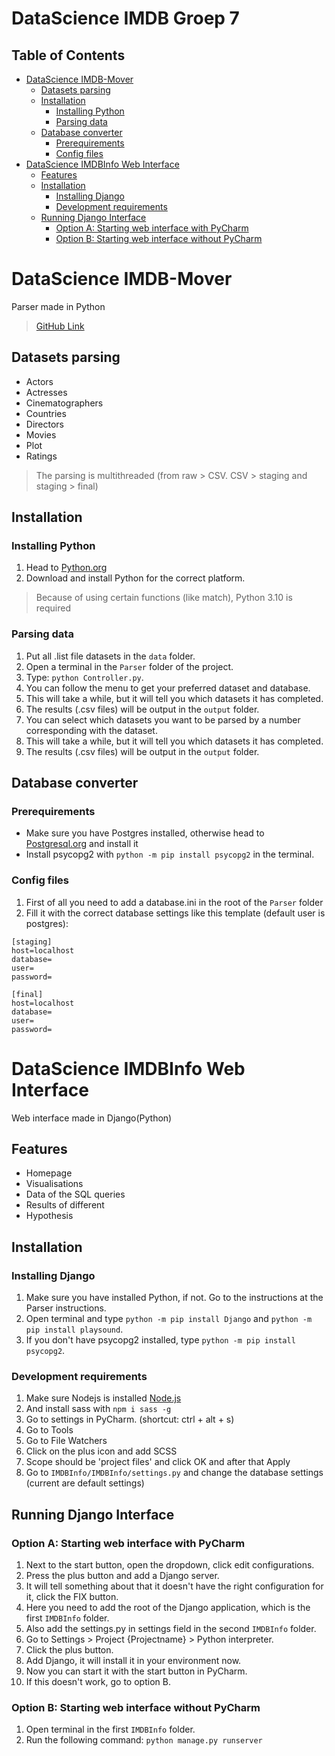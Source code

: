 # DataScience IMDB Groep 7

## Table of Contents
- [DataScience IMDB-Mover](#datascience-imdb-mover)
  * [Datasets parsing](#datasets-parsing)
  * [Installation](#installation)
    + [Installing Python](#installing-python)
    + [Parsing data](#parsing-data)
  * [Database converter](#database-converter)
    + [Prerequirements](#prerequirements)
    + [Config files](#config-files)
- [DataScience IMDBInfo Web Interface](#datascience-imdbinfo-web-interface)
  * [Features](#features)
  * [Installation](#installation-1)
    + [Installing Django](#installing-django)
    + [Development requirements](#development-requirements)
  * [Running Django Interface](#running-django-interface)
    + [Option A: Starting web interface with PyCharm](#option-a--starting-web-interface-with-pycharm)
    + [Option B: Starting web interface without PyCharm](#option-b--starting-web-interface-without-pycharm)

# DataScience IMDB-Mover
Parser made in Python
>[GitHub Link](https://github.com/Numpienick/DataScience_Groep7)

## Datasets parsing
- Actors
- Actresses
- Cinematographers
- Countries
- Directors
- Movies
- Plot
- Ratings
> The parsing is multithreaded (from raw > CSV. CSV > staging and staging > final)

## Installation
### Installing Python
1. Head to [Python.org](https://www.python.org/downloads/)
2. Download and install Python for the correct platform.
> Because of using certain functions (like match), Python 3.10 is required

### Parsing data
1. Put all .list file datasets in the `data` folder.
2. Open a terminal in the `Parser` folder of the project.
3. Type: `python Controller.py`.
4. You can follow the menu to get your preferred dataset and database.
5. This will take a while, but it will tell you which datasets it has completed.
6. The results (.csv files) will be output in the `output` folder.
4. You can select which datasets you want to be parsed by a number corresponding with the dataset.
5. This will take a while, but it will tell you which datasets it has completed.
6. The results (.csv files) will be output in the `output` folder.

## Database converter
### Prerequirements
* Make sure you have Postgres installed, otherwise head to [Postgresql.org](https://www.postgresql.org/download/) and install it
* Install psycopg2 with `python -m pip install psycopg2` in the terminal.


### Config files
1. First of all you need to add a database.ini in the root of the `Parser` folder
2. Fill it with the correct database settings like this template (default user is postgres):
```
[staging]
host=localhost
database=
user=
password=

[final]
host=localhost
database=
user=
password=
```

# DataScience IMDBInfo Web Interface
Web interface made in Django(Python)

## Features
- Homepage
- Visualisations
- Data of the SQL queries
- Results of different 
- Hypothesis

## Installation
### Installing Django
1. Make sure you have installed Python, if not. Go to the instructions at the Parser instructions.
2. Open terminal and type `python -m pip install Django` and `python -m pip install playsound`.
3. If you don't have psycopg2 installed, type `python -m pip install psycopg2`.


### Development requirements
1. Make sure Nodejs is installed [Node.js](https://nodejs.org/en/download/)
2. And install sass with `npm i sass -g`
3. Go to settings in PyCharm. (shortcut: ctrl + alt + s)
4. Go to Tools
5. Go to File Watchers
6. Click on the plus icon and add SCSS
7. Scope should be 'project files' and click OK and after that Apply
8. Go to `IMDBInfo/IMDBInfo/settings.py` and change the database settings (current are default settings)


## Running Django Interface
### Option A: Starting web interface with PyCharm
1. Next to the start button, open the dropdown, click edit configurations.
2. Press the plus button and add a Django server.
3. It will tell something about that it doesn't have the right configuration for it, click the FIX button.
4. Here you need to add the root of the Django application, which is the first `IMDBInfo` folder.
5. Also add the settings.py in settings field in the second `IMDBInfo` folder.
6. Go to Settings > Project {Projectname} > Python interpreter.
7. Click the plus button.
8. Add Django, it will install it in your environment now.
9. Now you can start it with the start button in PyCharm.
10. If this doesn't work, go to option B.

### Option B: Starting web interface without PyCharm
1. Open terminal in the first `IMDBInfo` folder.
2. Run the following command: `python manage.py runserver`


